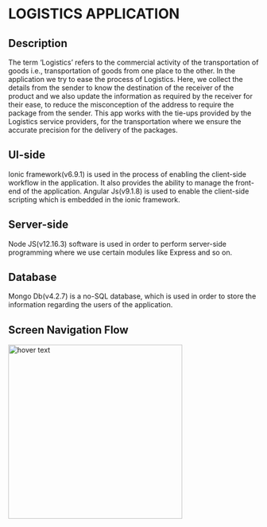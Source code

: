 # LOGISTICS APPLICATION
## Description

The term ‘Logistics’ refers to the commercial activity of the transportation of goods i.e., transportation of goods from one place to the other. In the application we try to ease the process of Logistics. Here, we collect the details from the sender to know the destination of the receiver of the product and we also update the information as required by the receiver for their ease, to reduce the misconception of the address to require the package from the sender. This app works with the tie-ups provided by the Logistics service providers, for the transportation where we ensure the accurate precision for the delivery of the packages.

## UI-side

Ionic framework(v6.9.1) is used in the process of enabling the client-side workflow in the application. It also provides the ability to manage the front-end of the application.
Angular Js(v9.1.8) is used to enable the client-side scripting which is embedded in the ionic framework.

## Server-side

Node JS(v12.16.3) software is used in order to perform server-side programming where we use certain modules like Express and so on.

## Database

Mongo Db(v4.2.7) is a no-SQL database, which is used in order to store the information regarding the users of the application.

## Screen Navigation Flow

<img src="your_relative_path_here" width="350" title="hover text">
